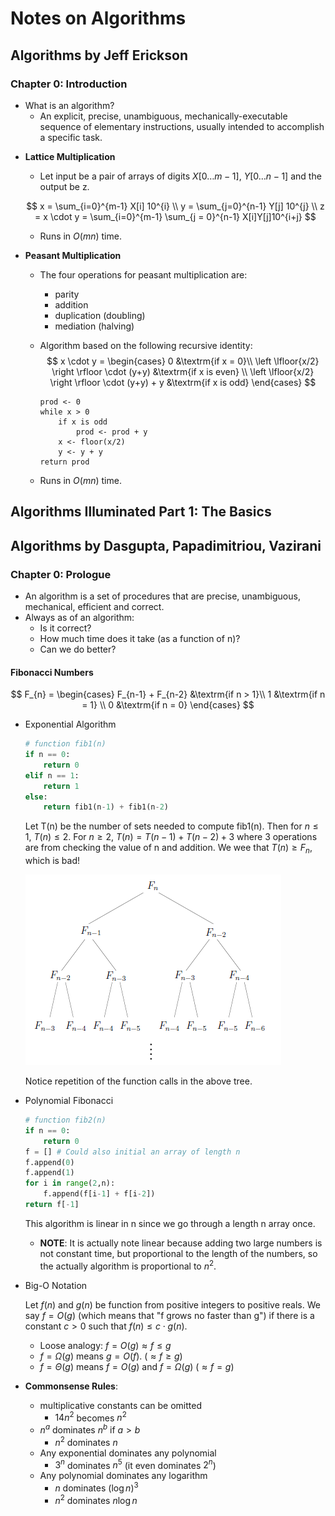 # Notes on Algorithms

## Algorithms by Jeff Erickson

### Chapter 0: Introduction

- What is an algorithm?
  - An explicit, precise, unambiguous, mechanically-executable sequence of elementary instructions, usually intended to accomplish a specific task.

* **Lattice Multiplication**

  * Let input be a pair of arrays of digits $X[0\ldots m-1]$, $Y[0\ldots n-1]$ and the output be z.

  $$
  x = \sum_{i=0}^{m-1} X[i] 10^{i} \\
  y = \sum_{j=0}^{n-1} Y[j] 10^{j} \\
  z = x \cdot y = \sum_{i=0}^{m-1} \sum_{j = 0}^{n-1} X[i]Y[j]10^{i+j}
  $$

  * Runs in $O(mn)$ time.

* **Peasant Multiplication**

  * The four operations for peasant multiplication are:

    * parity
    * addition
    * duplication (doubling)
    * mediation (halving)

  * Algorithm based on the following recursive identity:
    $$
    x \cdot y =
    \begin{cases}
    0 &\textrm{if x = 0}\\
    \left \lfloor{x/2} \right \rfloor \cdot (y+y) &\textrm{if x is even} \\
    \left \lfloor{x/2} \right \rfloor \cdot (y+y) + y &\textrm{if x is odd}
    \end{cases}
    $$

    ```{r, eval=True}
    prod <- 0
    while x > 0
    	if x is odd
    		prod <- prod + y
    	x <- floor(x/2)
    	y <- y + y
    return prod
    ```

  * Runs in $O(mn)$ time.

## Algorithms Illuminated Part 1: The Basics

## Algorithms by Dasgupta, Papadimitriou, Vazirani

### Chapter 0: Prologue

* An algorithm is a set of procedures that are precise, unambiguous, mechanical, efficient and correct.
* Always as of an algorithm:
  * Is it correct?
  * How much time does it take (as a function of n)?
  * Can we do better?

#### Fibonacci Numbers

$$
F_{n} =
\begin{cases}
F_{n-1} + F_{n-2} &\textrm{if n > 1}\\
1 &\textrm{if n = 1} \\
0 &\textrm{if n = 0}
\end{cases}
$$

* Exponential Algorithm

  ```python
  # function fib1(n)
  if n == 0:
      return 0
  elif n == 1:
      return 1
  else:
      return fib1(n-1) + fib1(n-2)
  ```

  Let T(n) be the number of sets needed to compute fib1(n). Then for $n \leq 1$,  $T(n) \leq 2$. For $n \geq 2$, $T(n) = T(n-1) + T(n-2) + 3$ where 3 operations are from checking the value of n and addition. We wee that $T(n) \geq F_{n}$, which is bad!

  ![RecursiveFibonacci](.\figures\algorithms_exponential_fibonacci.png)

  Notice repetition of the function calls in the above tree.

* Polynomial Fibonacci 

  ```python
  # function fib2(n)
  if n == 0:
      return 0
  f = [] # Could also initial an array of length n
  f.append(0)
  f.append(1)
  for i in range(2,n):
      f.append(f[i-1] + f[i-2])
  return f[-1]
  ```

  This algorithm is linear in n since we go through a length n array once.

  * **NOTE**: It is actually note linear because adding two large numbers is not constant time, but proportional to the length of the numbers, so the actually algorithm is proportional to $n^{2}$. 

* Big-O Notation

  Let $f(n)$ and $g(n)$ be function from positive integers to positive reals. We say $f = O(g)$ (which means that "f grows no faster than g") if there is a constant $c > 0$ such that $f(n) \leq c \cdot g(n)$. 

  * Loose analogy: $f = O(g) \approx f \leq g$ 
  * $f = \Omega(g)$ means $g = O(f)$. ($\approx f \geq g$)
  * $f = \Theta(g)$ means $f = O(g)$ and $f = \Omega(g)$ ($\approx f = g$) 

* **Commonsense Rules**:

  * multiplicative constants can be omitted
    * $14n^{2}$ becomes $n^{2}$
  * $n^{a}$ dominates $n^{b}$ if $a > b$
    * $n^{2}$ dominates $n$
  * Any exponential dominates any polynomial
    * $3^{n}$ dominates $n^{5}$ (it even dominates $2^{n}$)
  * Any polynomial dominates any logarithm
    * $n$ dominates $(\log n)^{3}$ 
    * $n^{2}$ dominates $n \log n$ 